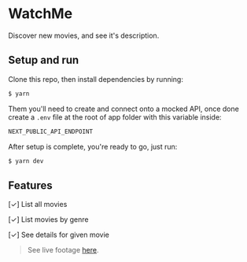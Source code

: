 # **WatchMe**
Discover new movies, and see it's description.

## Setup and run
Clone this repo, then install dependencies by running:
```bash
$ yarn
```
Them you'll need to create and connect onto a mocked API, once done create a ` .env ` file at the root of app folder with this variable inside:
```js
NEXT_PUBLIC_API_ENDPOINT
```
After setup is complete, you're ready to go, just run:
```bash
$ yarn dev
```

## Features

[✓] List all movies

[✓] List movies by genre

[✓] See details for given movie

> See live footage [here](#).
